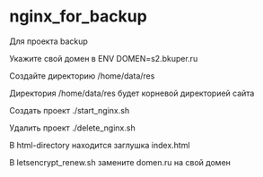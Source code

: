 # nginx_for_backup
Для проекта backup

Укажите свой домен в 
ENV DOMEN=s2.bkuper.ru

Создайте директорию 
/home/data/res

Директория /home/data/res будет корневой директорией сайта

Создать проект
./start_nginx.sh

Удалить проект 
./delete_nginx.sh

В html-directory находится заглушка index.html

В letsencrypt_renew.sh
замените domen.ru на свой домен

